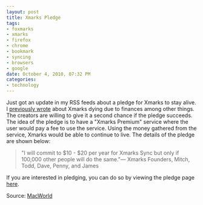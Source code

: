 ```yaml
--- 
layout: post
title: Xmarks Pledge
tags: 
- foxmarks
- xmarks
- firefox
- chrome
- bookmark
- syncing
- browsers
- google
date: October 4, 2010, 07:32 PM
categories: 
- technology
---
```

Just got an update in my RSS feeds about a pledge for Xmarks to stay alive. I [previously wrote](http://www.tanner-smith.com/2010/09/27/xmarks-is-dying/) about Xmarks dying due to finances among other things. The creators are willing to give it a second chance if the pledge succeeds. The idea of the pledge is to have a "Xmarks Premium" service where the user would pay a fee to use the service. Using the money gathered from the service, Xmarks would be able to continue to live. The details of the pledge are shown below:

>"I will commit to $10 - $20 per year for Xmarks Sync but only if 100,000 other people will do the same."— Xmarks Founders, Mitch, Todd, Dave, Penny, and James

If you are interested in pledging, you can do so by viewing the pledge page [here](http://www.pledgebank.com/XmarksPremium).

Source: [MacWorld](http://www.macworld.com/article/154569/2010/10/xmarks_pledge.html?lsrc=rss_main)